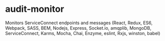 # audit-monitor
Monitors ServiceConnect endpoints and messages (React, Redux, ES6, Webpack, SASS, BEM, Nodejs, Express, Socket.io, amqplib, MongoDB, ServiceConnect, Karms, Mocha, Chai, Enzyme, eslint, Rxjs, winston, babel)
